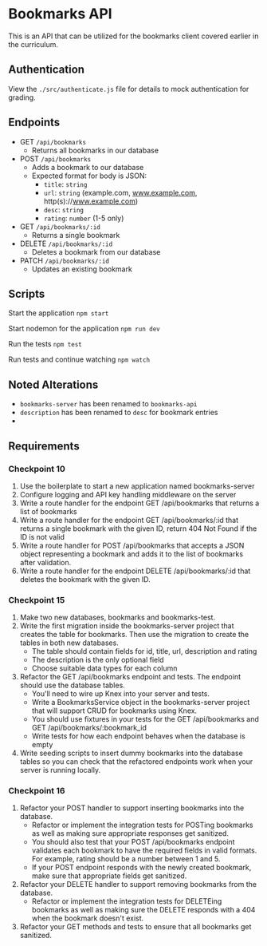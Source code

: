# Bookmarks API

This is an API that can be utilized for the bookmarks client covered earlier in the curriculum.

## Authentication

View the `./src/authenticate.js` file for details to mock authentication for grading.

## Endpoints

  - GET `/api/bookmarks`
    - Returns all bookmarks in our database
  - POST `/api/bookmarks`
    - Adds a bookmark to our database
    - Expected format for body is JSON:
      - `title`: `string`
      - `url`: `string` (example.com, www.example.com, http(s)://www.example.com)
      - `desc`: `string`
      - `rating`: `number` (1-5 only)
  - GET `/api/bookmarks/:id`
    - Returns a single bookmark
  - DELETE `/api/bookmarks/:id`
    - Deletes a bookmark from our database
  - PATCH `/api/bookmarks/:id`
    - Updates an existing bookmark

## Scripts

Start the application `npm start`

Start nodemon for the application `npm run dev`

Run the tests `npm test`

Run tests and continue watching `npm watch`

## Noted Alterations

  - `bookmarks-server` has been renamed to `bookmarks-api`
  - `description` has been renamed to `desc` for bookmark entries
  - 
## Requirements

### Checkpoint 10
  1. Use the boilerplate to start a new application named bookmarks-server
  2. Configure logging and API key handling middleware on the server
  3. Write a route handler for the endpoint GET /api/bookmarks that returns a list of bookmarks
  4. Write a route handler for the endpoint GET /api/bookmarks/:id that returns a single bookmark with the given ID, return 404 Not Found if the ID is not valid
  5. Write a route handler for POST /api/bookmarks that accepts a JSON object representing a bookmark and adds it to the list of bookmarks after validation.
  6. Write a route handler for the endpoint DELETE /api/bookmarks/:id that deletes the bookmark with the given ID.

### Checkpoint 15
  1. Make two new databases, bookmarks and bookmarks-test.
  2. Write the first migration inside the bookmarks-server project that creates the table for bookmarks. Then use the migration to create the tables in both new databases.
      - The table should contain fields for id, title, url, description and rating
      - The description is the only optional field
      - Choose suitable data types for each column
  3. Refactor the GET /api/bookmarks endpoint and tests. The endpoint should use the database tables.
      - You'll need to wire up Knex into your server and tests.
      - Write a BookmarksService object in the bookmarks-server project that will support CRUD for bookmarks using Knex.
      - You should use fixtures in your tests for the GET /api/bookmarks and GET /api/bookmarks/:bookmark_id
      - Write tests for how each endpoint behaves when the database is empty
  4. Write seeding scripts to insert dummy bookmarks into the database tables so you can check that the refactored endpoints work when your server is running locally.

### Checkpoint 16
  1. Refactor your POST handler to support inserting bookmarks into the database.
      - Refactor or implement the integration tests for POSTing bookmarks as well as making sure appropriate responses get sanitized.
      - You should also test that your POST /api/bookmarks endpoint validates each bookmark to have the required fields in valid formats. For example, rating should be a number between 1 and 5.
      - If your POST endpoint responds with the newly created bookmark, make sure that appropriate fields get sanitized.
  2. Refactor your DELETE handler to support removing bookmarks from the database.
      - Refactor or implement the integration tests for DELETEing bookmarks as well as making sure the DELETE responds with a 404 when the bookmark doesn't exist.
  3. Refactor your GET methods and tests to ensure that all bookmarks get sanitized.